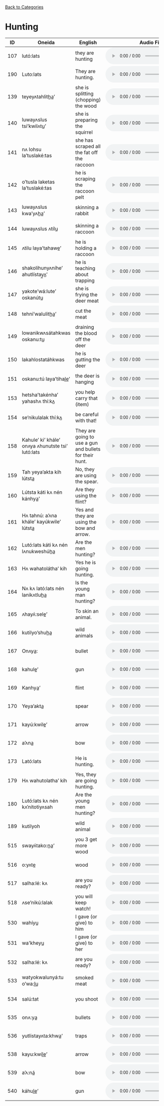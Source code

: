 [Back to Categories](../index.md)

# Hunting

| ID | Oneida | English | Audio File |
|---|---|---|---|
| 107 | lutó:lats | they are hunting | <audio src="../audio/107.mp3" controls></audio> |
| 190 | Luto:lats | They are hunting. | <audio src="../audio/190.mp3" controls></audio> |
| 139 | teyeyʌtahlith̲a̲’ | she is splitting (chopping) the wood | <audio src="../audio/139.mp3" controls></audio> |
| 140 | luwayʌslus tsi’kwilʌtu̲’ | she is preparing the squirrel | <audio src="../audio/140.mp3" controls></audio> |
| 141 | nʌ lohsu la’tuslaké:tas | she has scraped all the fat off the raccoon | <audio src="../audio/141.mp3" controls></audio> |
| 142 | o’tusla laketas la’tuslaké:tas | he is scraping the raccoon pelt | <audio src="../audio/142.mp3" controls></audio> |
| 143 | luwayʌslus kwa’yʌh̲a̲’ | skinning a rabbit | <audio src="../audio/143.mp3" controls></audio> |
| 144 | luwayʌslus ʌtílu̲ | skinning a raccoon | <audio src="../audio/144.mp3" controls></audio> |
| 145 | ʌtilu laya’tahawe̲’ | he is holding a raccoon | <audio src="../audio/145.mp3" controls></audio> |
| 146 | shakolihunyʌníhe’ ahutlístay̲ʌ̲’ | he is teaching about trapping | <audio src="../audio/146.mp3" controls></audio> |
| 147 | yakote’wá:lute’ oskanútu̲ | she is frying the deer meat | <audio src="../audio/147.mp3" controls></audio> |
| 148 | tehni’walulith̲a̲’ | cut the meat | <audio src="../audio/148.mp3" controls></audio> |
| 149 | lowanikwʌsátahkwas oskanu:tu̲ | draining the blood off the deer | <audio src="../audio/149.mp3" controls></audio> |
| 150 | lakahlostatáhkwas | he is gutting the deer | <audio src="../audio/150.mp3" controls></audio> |
| 151 | oskanu:tú laya’tihal̲e̲’ | the deer is hanging | <audio src="../audio/151.mp3" controls></audio> |
| 153 | hetsha’takénha’ yahashʌ thí:kʌ̲ | you help carry that (item) | <audio src="../audio/153.mp3" controls></audio> |
| 154 | se’nikulalak thí:kʌ̲ | be careful with that! | <audio src="../audio/154.mp3" controls></audio> |
| 158 | Kahule’ ki’ khále’ onʌya ʌhunutste tsi’ lutó:lats | They are going to use a gun and bullets for their hunt. | <audio src="../audio/158.mp3" controls></audio> |
| 159 | Tah  yeya’akta kih lútsta̲ | No, they are using the spear. | <audio src="../audio/159.mp3" controls></audio> |
| 160 | Lútsta káti kʌ nén kánhya̲’ | Are they using the flint? | <audio src="../audio/160.mp3" controls></audio> |
| 161 | Hʌ tahnú: a’ʌna khále’ kayúkwile’ lútsta̲ | Yes and they are using the bow and arrow. | <audio src="../audio/161.mp3" controls></audio> |
| 162 | Lutó:lats káti kʌ nén lʌnukweshúh̲a̲ | Are the men hunting? | <audio src="../audio/162.mp3" controls></audio> |
| 163 | Hʌ wahatolátha’ kih | Yes he is going hunting. | <audio src="../audio/163.mp3" controls></audio> |
| 164 | Nʌ kʌ lató:lats nén lanikʌtluh̲a̲ | Is the young man hunting? | <audio src="../audio/164.mp3" controls></audio> |
| 165 | ʌhayʌ́:sele̲’ | To skin an animal. | <audio src="../audio/165.mp3" controls></audio> |
| 166 | kutilyo’shuh̲a̲ | wild animals | <audio src="../audio/166.mp3" controls></audio> |
| 167 | Onʌya̲: | bullet | <audio src="../audio/167.mp3" controls></audio> |
| 168 | kahule̲’ | gun | <audio src="../audio/168.mp3" controls></audio> |
| 169 | Kanhya̲’ | flint | <audio src="../audio/169.mp3" controls></audio> |
| 170 | Yeya’akta̲ | spear | <audio src="../audio/170.mp3" controls></audio> |
| 171 | kayú:kwile̲’ | arrow | <audio src="../audio/171.mp3" controls></audio> |
| 172 | a’ʌna̲ | bow | <audio src="../audio/172.mp3" controls></audio> |
| 173 | Lató:lats | He is hunting. | <audio src="../audio/173.mp3" controls></audio> |
| 179 | Hʌ wahutolatha’ kih | Yes, they are going hunting. | <audio src="../audio/179.mp3" controls></audio> |
| 180 | Lutó:lats kʌ nén kʌ’nitotiyʌsah | Are the young men hunting? | <audio src="../audio/180.mp3" controls></audio> |
| 189 | kutilyoh | wild animal | <audio src="../audio/189.mp3" controls></audio> |
| 515 | swayʌ́tako:n̲a̲’ | you 3 get more wood | <audio src="../audio/515.mp3" controls></audio> |
| 516 | o:yʌte̲ | wood | <audio src="../audio/516.mp3" controls></audio> |
| 517 | salha:lé: kʌ | are you ready? | <audio src="../audio/517.mp3" controls></audio> |
| 518 | ʌse’nikú:lalak | you will keep watch! | <audio src="../audio/518.mp3" controls></audio> |
| 530 | wahíyu̲ | I gave (or give) to him | <audio src="../audio/530.mp3" controls></audio> |
| 531 | wa'kheyu̲ | I gave (or give) to her | <audio src="../audio/531.mp3" controls></audio> |
| 532 | salha:lé: kʌ | are you ready? | <audio src="../audio/532.mp3" controls></audio> |
| 533 | watyokwalunyá:tu o’wa:l̲u̲ | smoked meat | <audio src="../audio/533.mp3" controls></audio> |
| 534 | salú:tat | you shoot | <audio src="../audio/534.mp3" controls></audio> |
| 535 | onʌ:ya̲ | bullets | <audio src="../audio/535.mp3" controls></audio> |
| 536 | yutlistayʌta:khwa̲’ | traps | <audio src="../audio/536.mp3" controls></audio> |
| 538 | kayu:kwíl̲e̲’ | arrow | <audio src="../audio/538.mp3" controls></audio> |
| 539 | a’ʌ:ná̲ | bow | <audio src="../audio/539.mp3" controls></audio> |
| 540 | káhul̲e̲’ | gun | <audio src="../audio/540.mp3" controls></audio> |